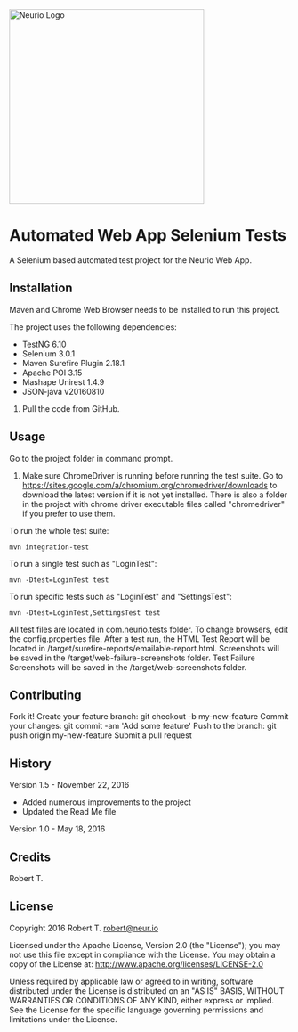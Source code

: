<img src="http://community.neur.io/uploads/default/201/e73a338e371e3192.png" width="350px" alt="Neurio Logo" />

# Automated Web App Selenium Tests

A Selenium based automated test project for the Neurio Web App.

## Installation

Maven and Chrome Web Browser needs to be installed to run this project.

The project uses the following dependencies:
* TestNG 6.10
* Selenium 3.0.1
* Maven Surefire Plugin 2.18.1
* Apache POI 3.15
* Mashape Unirest 1.4.9
* JSON-java v20160810

1. Pull the code from GitHub.

## Usage

Go to the project folder in command prompt.

1. Make sure ChromeDriver is running before running the test suite.
   Go to https://sites.google.com/a/chromium.org/chromedriver/downloads
   to download the latest version if it is not yet installed.
   There is also a folder in the project with chrome driver executable 
   files called "chromedriver" if you prefer to use them.  
      
To run the whole test suite:

    mvn integration-test

To run a single test such as "LoginTest":

    mvn -Dtest=LoginTest test
    
To run specific tests such as "LoginTest" and "SettingsTest":

    mvn -Dtest=LoginTest,SettingsTest test
    
All test files are located in com.neurio.tests folder.
To change browsers, edit the config.properties file.
After a test run, the HTML Test Report will be located in 
/target/surefire-reports/emailable-report.html.
Screenshots will be saved in the /target/web-failure-screenshots folder.
Test Failure Screenshots will be saved in the /target/web-screenshots
folder.

## Contributing

Fork it!
Create your feature branch: git checkout -b my-new-feature
Commit your changes: git commit -am 'Add some feature'
Push to the branch: git push origin my-new-feature
Submit a pull request

## History

Version 1.5 - November 22, 2016
 - Added numerous improvements to the project
 - Updated the Read Me file

Version 1.0 - May 18, 2016

## Credits

Robert T.

## License

Copyright 2016 Robert T. robert@neur.io

Licensed under the Apache License, Version 2.0 (the "License"); you may not use this file except in compliance
with the License. You may obtain a copy of the License at: http://www.apache.org/licenses/LICENSE-2.0

Unless required by applicable law or agreed to in writing, software distributed under the License is
distributed on an "AS IS" BASIS, WITHOUT WARRANTIES OR CONDITIONS OF ANY KIND, either express or implied.
See the License for the specific language governing permissions and limitations under the License.
